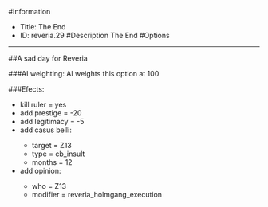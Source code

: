 #Information
 - Title: The End
 - ID: reveria.29
#Description
The End
#Options

___
##A sad day for Reveria

###AI weighting:
AI weights this option at 100


###Efects:<ul><li>kill ruler = yes</li><li>add prestige = -20</li><li>add legitimacy = -5</li><li>add casus belli:</li><ul><li>target = Z13</li><li>type = cb_insult</li><li>months = 12</li></ul><li>add opinion:</li><ul><li>who = Z13</li><li>modifier = reveria_holmgang_execution</li></ul></ul>
